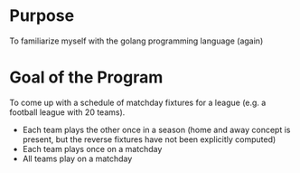 # Purpose
To familiarize myself with the golang programming language (again)

# Goal of the Program
To come up with a schedule of matchday fixtures for a league (e.g. a football league with 20 teams). 
- Each team plays the other once in a season (home and away concept is present, but the reverse fixtures have not been explicitly computed)
- Each team plays once on a matchday
- All teams play on a matchday